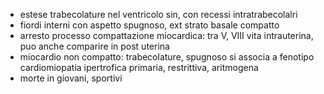- estese trabecolature nel ventricolo sin, con recessi intratrabecolalri
- fiordi interni con aspetto spugnoso, ext strato basale compatto
- arresto processo compattazione miocardica: tra V, VIII vita intrauterina, puo anche comparire in post uterina
- miocardio non compatto: trabecolature, spugnoso si associa a fenotipo cardiomiopatia ipertrofica primaria, restrittiva, aritmogena
- morte in giovani, sportivi